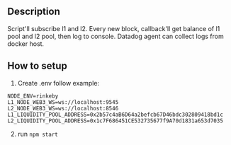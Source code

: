 ## Description
Script'll subscribe l1 and l2. Every new block, callback'll get balance of l1 pool and l2 pool, then log to console. Datadog agent can collect logs from docker host.

## How to setup
1. Create .env follow example:
```
NODE_ENV=rinkeby
L1_NODE_WEB3_WS=ws://localhost:9545
L2_NODE_WEB3_WS=ws://localhost:8546
L1_LIQUIDITY_POOL_ADDRESS=0x2b57c4aB6D64a2befcb67D46bdc302809418bd1c
L2_LIQUIDITY_POOL_ADDRESS=0x1c7F686451CE532735677f9A70d1831a653d7035
```
2. run `npm start`
